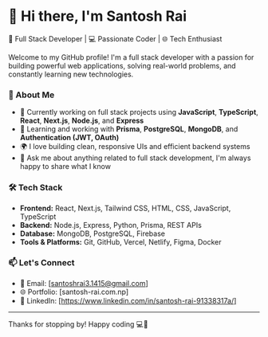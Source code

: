 # 👋 Hi there, I'm Santosh Rai

🚀 Full Stack Developer | 💻 Passionate Coder | 🌐 Tech Enthusiast

Welcome to my GitHub profile! I'm a full stack developer with a passion for building powerful web applications, solving real-world problems, and constantly learning new technologies.

### 💼 About Me
- 🔭 Currently working on full stack projects using **JavaScript**, **TypeScript**, **React**, **Next.js**, **Node.js**, and **Express**
- 🧠 Learning and working with **Prisma**, **PostgreSQL**, **MongoDB**, and **Authentication (JWT, OAuth)**
- 🌍 I love building clean, responsive UIs and efficient backend systems
- 💬 Ask me about anything related to full stack development, I'm always happy to share what I know

### 🛠️ Tech Stack
- **Frontend:** React, Next.js, Tailwind CSS, HTML, CSS, JavaScript, TypeScript  
- **Backend:** Node.js, Express, Python, Prisma, REST APIs  
- **Database:** MongoDB, PostgreSQL, Firebase  
- **Tools & Platforms:** Git, GitHub, Vercel, Netlify, Figma, Docker 

### 📫 Let's Connect
- 📧 Email: [santoshrai3.1415@gmail.com]
- 🌐 Portfolio: [santosh-rai.com.np]
- 💼 LinkedIn: [https://www.linkedin.com/in/santosh-rai-91338317a/]

---

Thanks for stopping by! Happy coding 💻🚀
